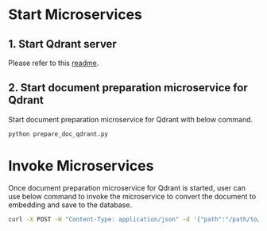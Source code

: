 # Start Microservices

## 1. Start Qdrant server

Please refer to this [readme](../../../vectorstores/langchain/qdrant/README.md).

## 2. Start document preparation microservice for Qdrant

Start document preparation microservice for Qdrant with below command.

```bash
python prepare_doc_qdrant.py
```

# Invoke Microservices

Once document preparation microservice for Qdrant is started, user can use below command to invoke the microservice to convert the document to embedding and save to the database.

```bash
curl -X POST -H "Content-Type: application/json" -d '{"path":"/path/to/document"}' http://localhost:6000/v1/dataprep
```
